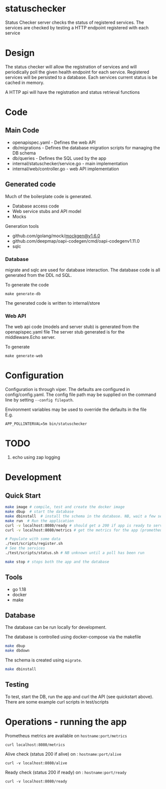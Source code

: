 # statuschecker
Status Checker server checks the status of registered services.
The services are checked by testing a HTTP endpoint registered with each service

# Design

The status checker will allow the registration of services and will periodically poll the given health 
endpoint for each service. Registered services will be persisted to a database. Each services current status is 
be cached in memory.

A HTTP api will have the registration and status retrieval functions

# Code

## Main Code
* openapispec.yaml  -  Defines the web API
* db/migrations     -  Defines the database migration scripts for managing the DB schema
* db/queries        -  Defines the SQL used by the app 
* internal/statuschecker/service.go   -  main implementation
* internal/web/controller.go - web API implementation

## Generated code

Much of the boilerplate code is generated.

* Database access code
* Web service stubs and API model
* Mocks

Generation tools

* github.com/golang/mock/mockgen@v1.6.0
* github.com/deepmap/oapi-codegen/cmd/oapi-codegenv1.11.0
* sqlc


### Database

migrate and sqlc are used for database interaction. The database code is all generated from the DDL nd SQL.

To generate the code
```
make generate-db
```
The generated code is written to internal/store


### Web API
The web api code (models and server stub) is generated from the openapispec.yaml file
The server stub generated is for the middleware.Echo server.

To generate
```
make generate-web
```

# Configuration

Configuration is through viper.
The defaults are configured in config/config.yaml. The config file path may be supplied on the command line by setting `--config filepath`.

Environment variables may be used to override the defaults in the file  
E.g. 
```
APP_POLLINTERVAL=5m bin/statuschecker
```

# TODO

1. echo using zap logging



# Development

## Quick Start
```bash
make image # compile, test and create the docker image
make dbup  # start the database
make dbinstall  # install the schema in the database. NB, wait a few seconds after dbup for the database to start
make run  # Run the application
curl -v localhost:8080/ready # should get a 200 if app is ready to serve
curl -v localhost:8080/metrics # get the metrics for the app (prometheus compatible)

# Populate with some data
./test/scripts/register.sh
# See the services
./test/scripts/status.sh # NB unknown until a poll has been run

make stop # stops both the app and the database
```
## Tools

* go 1.18
* docker
* make


## Database

The database can be run locally for development.

The database is controlled using docker-compose via the makefile 
```bash
make dbup
make dbdown
```

The schema is created using `migrate`.

```bash
make dbinstall
```


## Testing
To test, start the DB, run the app and curl the API (see quickstart above).  
There are some example curl scripts in test/scripts 


# Operations - running the app

Prometheus metrics are available on `hostname:port/metrics`
```
curl localhost:8080/metrics
```

Alive check (status 200 if alive) on : `hostname:port/alive`
```
curl -v localhost:8080/alive
```

Ready check (status 200 if ready) on : `hostname:port/ready`
```
curl -v localhost:8080/ready
```
